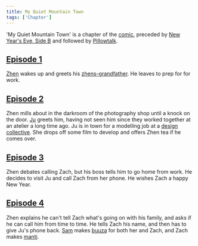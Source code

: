 ```yaml
---
title: My Quiet Mountain Town
tags: ['Chapter']
---
```

'My Quiet Mountain Town' is a chapter of the [comic](/_wiki/index.md), preceded by [New Year's Eve, Side B](/_wiki/new-years-eve-side-b.md) and followed by [Pillowtalk](/_wiki/pillowtalk.md).

## [Episode 1](https://tapas.io/episode/1362479)
[Zhen](/_wiki/zhen.md) wakes up and greets his [zhens-grandfather](/_wiki/zhens-grandfather.md). He leaves to prep for for work.

## [Episode 2](https://tapas.io/episode/1368682)
Zhen mills about in the darkroom of the photography shop until a knock on the door. [Ju](/_wiki/ju.md) greets him, having not seen him since they worked together at an atelier a long time ago. Ju is in town for a modelling job at a [design collective](/_wiki/design-collective.md). She drops off some film to develop and offers Zhen tea if he comes over.

## [Episode 3](https://tapas.io/episode/1374601)
Zhen debates calling Zach, but his boss tells him to go home from work. He decides to visit Ju and call Zach from her phone. He wishes Zach a happy New Year.

## [Episode 4](https://tapas.io/episode/1374604)
Zhen explains he can't tell Zach what's going on with his family, and asks if he can call him from time to time. He tells Zach his name, and then has to give Ju's phone back. [Sam](/_wiki/sam.md) makes [buuza](/_wiki/buuza-dish.md) for both her and Zach, and Zach makes [manti](/_wiki/manti.md).
